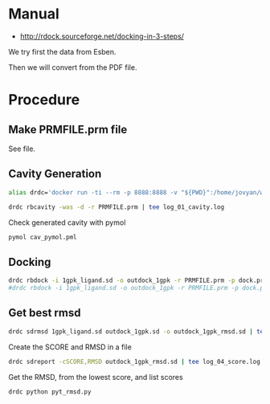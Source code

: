# Manual

* http://rdock.sourceforge.net/docking-in-3-steps/

We try first the data from Esben.

Then we will convert from the PDF file.

# Procedure

## Make PRMFILE.prm file

See file.

## Cavity Generation

```bash
alias drdc='docker run -ti --rm -p 8888:8888 -v "${PWD}":/home/jovyan/work --name rdock $USER/rdock'

drdc rbcavity -was -d -r PRMFILE.prm | tee log_01_cavity.log
```

Check generated cavity with pymol

```bash
pymol cav_pymol.pml
```

## Docking

```bash
drdc rbdock -i 1gpk_ligand.sd -o outdock_1gpk -r PRMFILE.prm -p dock.prm -n 50 | tee log_02_dock.log
#drdc rbdock -i 1gpk_ligand.sd -o outdock_1gpk -r PRMFILE.prm -p dock.prm -n 4 | tee log_02_dock.log
```

## Get best rmsd

```bash
drdc sdrmsd 1gpk_ligand.sd outdock_1gpk.sd -o outdock_1gpk_rmsd.sd | tee log_03_rmsd.log
```

Create the SCORE and RMSD in a file

```bash
drdc sdreport -cSCORE,RMSD outdock_1gpk_rmsd.sd | tee log_04_score.log
```

Get the RMSD, from the lowest score, and list scores

```bash
drdc python pyt_rmsd.py
```
